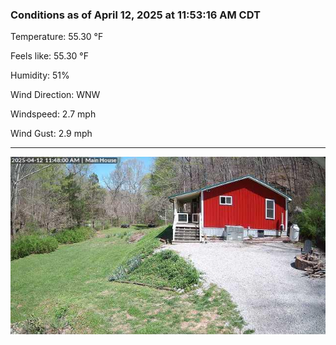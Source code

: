 ### Conditions as of April 12, 2025 at 11:53:16 AM CDT 

Temperature: 55.30 &deg;F

Feels like: 55.30 &deg;F

Humidity: 51%

Wind Direction: WNW

Windspeed: 2.7 mph

Wind Gust: 2.9 mph

---

<img src="./images/latest.jpeg"/>

